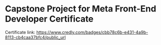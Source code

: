 # Capstone Project for Meta Front-End Developer Certificate

Certificate link: https://www.credly.com/badges/cbb78c6b-e431-4a9b-8113-cb4caa37bfc4/public_url
